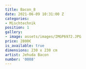 ```yaml
---
title: Bacon_8
date: 2021-06-09 10:31:00 Z
categories:
- Mischtechnik
position: 1
gallery:
- image: assets/images/IMGP6972.JPG
price: 2800€
is_available: true
dimensions: 230 x 230 cm
artist: Jehuda Bacon
number: '0008'
---
```



